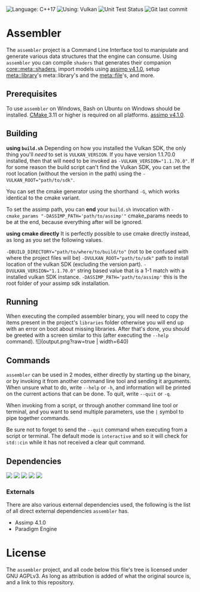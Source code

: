 ﻿![Language: C++17](https://img.shields.io/badge/language-c%2B%2B17-blue.svg?longCache=true&style=for-the-badge) ![Using: Vulkan](https://img.shields.io/badge/using-vulkan%201.1-red.svg?longCache=true&style=for-the-badge) ![Unit Test Status](https://img.shields.io/badge/status-passed%20all%20tests-green.svg?longCache=true&style=for-the-badge)  ![Git last commit](https://img.shields.io/github/last-commit/JessyDL/assembler.svg?style=for-the-badge)
# Assembler
The `assembler` project is a Command Line Interface tool to manipulate and generate various data structures that the engine can consume. Using `assembler` you can compile `shaders` that generates their companion [core::meta::shaders](https://jessydl.github.io/paradigm/classcore_1_1meta_1_1shader.html), import models using  [assimp v4.1.0](https://github.com/assimp/assimp/releases/tag/v4.1.0/), setup [meta::library](https://jessydl.github.io/paradigm/classmeta_1_1library.html)'s meta::library's and the [meta::file](https://jessydl.github.io/paradigm/classmeta_1_1file.html)'s, and more. 



## Prerequisites
To use `assembler` on Windows, Bash on Ubuntu on Windows should be installed.
[CMake ]( http://cmake.org/) 3.11 or higher is required on all platforms.
[assimp v4.1.0](https://github.com/assimp/assimp/releases/tag/v4.1.0/).
## Building

**using `build.sh`**
Depending on how you installed the Vulkan SDK, the only thing you'll *need* to set is `VULKAN_VERSION`. If you have version 1.1.70.0 installed, then that will need to be invoked as `-VULKAN_VERSION="1.1.70.0"`. If for some reason the build script can't find the Vulkan SDK, you can set the root location (without the version in the path) using the `-VULKAN_ROOT="path/to/sdk"`.

You can set the cmake generator using the shorthand `-G`, which works identical to the cmake variant.

To set the assimp path, you can **end** your `build.sh` invocation with `-cmake_params "-DASSIMP_PATH='path/to/assimp'"`
cmake_params needs to be at the end, because everything after will be ignored.

**using cmake directly**
It is perfectly possible to use cmake directly instead, as long as you set the following values.

`-DBUILD_DIRECTORY="path/to/where/to/build/to"` (not to be confused with where the project files will be)
`-DVULKAN_ROOT="path/to/sdk"` path to install location of the vulkan SDK (excluding the version part).
`-DVULKAN_VERSION="1.1.70.0"` string based value that is a 1-1 match with a installed vulkan SDK instance.
`-DASSIMP_PATH='path/to/assimp'` this is the root folder of your assimp sdk installation.

## Running
When executing the compiled assembler binary, you will need to copy the items present in the project's `libraries` folder otherwise you will end up with an error on boot about missing libraries. After that's done, you should be greeted with a screen similar to this (after executing the `--help` command).
![](output.png?raw=true | width=640)
## Commands
`assembler` can be used in 2 modes, either directly by starting up the binary, or by invoking it from another command line tool and sending it arguments. When unsure what to do, write `--help` or `-h`, and information will be printed on the current actions that can be done. To quit, write `--quit` or `-q`.

When invoking from a script, or through another command line tool or terminal, and you want to send multiple parameters, use the ` | ` symbol to pipe together commands.

Be sure not to forget to send the `--quit` command when executing from a script or terminal. The default mode is `interactive` and so it will check for `std::cin` while it has not received a clear quit command.
## Dependencies
![](https://img.shields.io/badge/core-passed%20all%20tests-green.svg?longCache=true&style=flat-square) ![](https://img.shields.io/badge/common-passed%20all%20tests-green.svg?longCache=true&style=flat-square) ![](https://img.shields.io/badge/format-passed%20all%20tests-green.svg?longCache=true&style=flat-square) ![](https://img.shields.io/badge/utility-passed%20all%20tests-green.svg?longCache=true&style=flat-square) ![](https://img.shields.io/badge/meta-passed%20all%20tests-green.svg?longCache=true&style=flat-square)
### Externals
There are also various external dependencies used, the following is the list of all direct external dependencies `assembler` has.
- Assimp 4.1.0
- Paradigm Engine

# License
The `assembler` project, and all code below this file's tree is licensed under GNU AGPLv3. As long as attribution is added of what the original source is, and a link to this repository.
